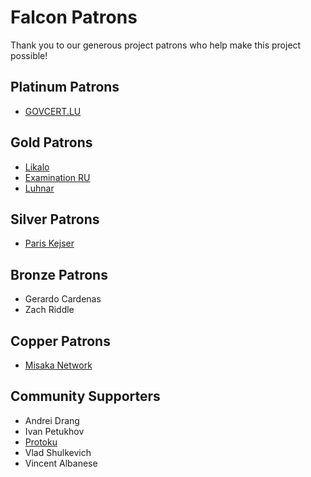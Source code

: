# Falcon Patrons

Thank you to our generous project patrons who help make this project possible!

## Platinum Patrons

* [GOVCERT.LU](https://www.govcert.lu/)

## Gold Patrons

* [Likalo](https://www.likalo.com/)
* [Examination RU](https://www.kontrolnaya-rabota.ru/s/)
* [Luhnar](https://www.luhnar.com/)

## Silver Patrons

* [Paris Kejser](https://www.pnk.sh/python-falcon)

## Bronze Patrons

* Gerardo Cardenas
* Zach Riddle

## Copper Patrons

* [Misaka Network](https://www.misaka.io/)

## Community Supporters

* Andrei Drang
* Ivan Petukhov
* [Protoku](https://protoku.io/)
* Vlad Shulkevich
* Vincent Albanese
